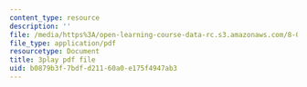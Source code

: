 ```yaml
---
content_type: resource
description: ''
file: /media/https%3A/open-learning-course-data-rc.s3.amazonaws.com/8-05-quantum-physics-ii-fall-2013/b0879b3f7bdfd21160a0e175f4947ab3_YDRMLCuNteY.pdf
file_type: application/pdf
resourcetype: Document
title: 3play pdf file
uid: b0879b3f-7bdf-d211-60a0-e175f4947ab3
---
```

